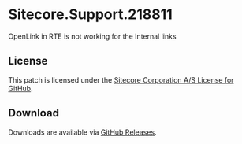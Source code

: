 # Sitecore.Support.218811
OpenLink in RTE is not working for the Internal links

## License  
This patch is licensed under the [Sitecore Corporation A/S License for GitHub](https://github.com/sitecoresupport/Sitecore.Support.218811/blob/master/LICENSE).  

## Download  
Downloads are available via [GitHub Releases](https://github.com/sitecoresupport/Sitecore.Support.218811/releases).  
